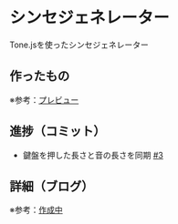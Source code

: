 # シンセジェネレーター

Tone.jsを使ったシンセジェネレーター

## 作ったもの

※参考：[プレビュー]()

## 進捗（コミット）

- 鍵盤を押した長さと音の長さを同期 [#3](https://github.com/ryo-i/synth-generator/issues/3)

## 詳細（ブログ）

※参考：[作成中]()